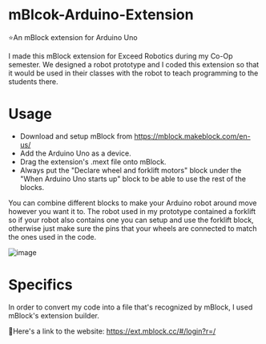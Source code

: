 # mBlcok-Arduino-Extension
⭐An mBlock extension for Arduino Uno

I made this mBlock extension for Exceed Robotics during my Co-Op semester. We designed a robot prototype and I coded this extension so that it would be used in their classes with the robot to teach programming to the students there.

# Usage

- Download and setup mBlock from https://mblock.makeblock.com/en-us/
- Add the Arduino Uno as a device.
- Drag the extension's .mext file onto mBlock.
- Always put the "Declare wheel and forklift motors" block under the "When Arduino Uno starts up" block to be able to use the rest of the blocks.

You can combine different blocks to make your Arduino robot around move however you want it to. The robot used in my prototype contained a forklift so if your robot also contains one you can setup and use the forklift block, otherwise just make sure the pins that your wheels are connected to match the ones used in the code.

![image](https://user-images.githubusercontent.com/112593394/190879475-f498c7ed-14a9-4daa-aef9-83ad4c16d595.png)

# Specifics

In order to convert my code into a file that's recognized by mBlock, I used mBlock's extension builder.

🔗Here's a link to the website: https://ext.mblock.cc/#/login?r=/
